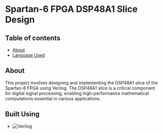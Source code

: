 # Spartan-6 FPGA DSP48A1 Slice Design
##  Table of contents
- [About](#about)
- [Language Used](#tech)

## About <a name = "about"></a>
This project involves designing and implementing the DSP48A1 slice of the Spartan-6 FPGA using Verilog.
The DSP48A1 slice is a critical component for digital signal processing, enabling high-performance mathematical computations essential in various applications.

## Built Using <a name = "tech"></a>
- ![Verilog](https://img.shields.io/badge/-Verilog%20-05122A?style=flat&logo=Verilog)&nbsp;


